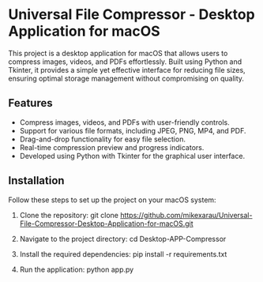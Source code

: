 # Universal File Compressor - Desktop Application for macOS

This project is a desktop application for macOS that allows users to compress images, videos, and PDFs effortlessly. Built using Python and Tkinter, it provides a simple yet effective interface for reducing file sizes, ensuring optimal storage management without compromising on quality.

## Features
- Compress images, videos, and PDFs with user-friendly controls.
- Support for various file formats, including JPEG, PNG, MP4, and PDF.
- Drag-and-drop functionality for easy file selection.
- Real-time compression preview and progress indicators.
- Developed using Python with Tkinter for the graphical user interface.

## Installation
Follow these steps to set up the project on your macOS system:
1. Clone the repository:
git clone https://github.com/mikexarau/Universal-File-Compressor-Desktop-Application-for-macOS.git

2. Navigate to the project directory:
cd Desktop-APP-Compressor

3. Install the required dependencies:
pip install -r requirements.txt

4. Run the application:
python app.py
